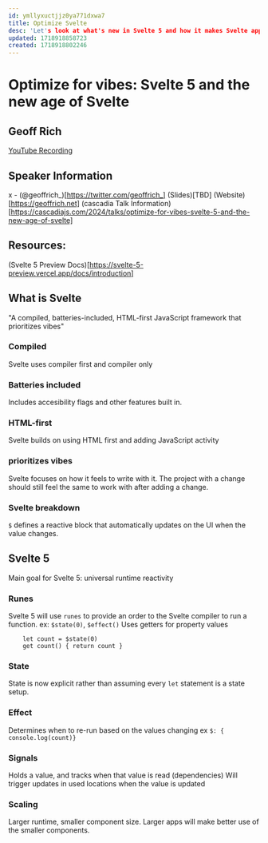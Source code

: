 ```yaml
---
id: ymllyxuctjjz0ya771dxwa7
title: Optimize Svelte
desc: 'Let's look at what's new in Svelte 5 and how it makes Svelte apps more performant, more scalable, and easier to reason about. We'll also unpack why the changes were made and how they were rolled out.'
updated: 1718918858723
created: 1718918802246
---
```

# Optimize for vibes: Svelte 5 and the new age of Svelte
## Geoff Rich
[YouTube Recording](https://www.youtube.com/watch?v=PQluuawldDE&list=PLLiioAbFTbKPi9SkDhtppEGDPI31GGZyj&index=13&pp=iAQB)

## Speaker Information
x - (@geoffrich_)[https://twitter.com/geoffrich_]
(Slides)[TBD]
(Website)[https://geoffrich.net]
(cascadia Talk Information)[https://cascadiajs.com/2024/talks/optimize-for-vibes-svelte-5-and-the-new-age-of-svelte]

## Resources:
(Svelte 5 Preview Docs)[https://svelte-5-preview.vercel.app/docs/introduction]




## What is Svelte
"A compiled, batteries-included, HTML-first JavaScript framework that prioritizes vibes"

### Compiled
Svelte uses compiler first and compiler only

### Batteries included
Includes accesibility flags and other features built in.

### HTML-first
Svelte builds on using HTML first and adding JavaScript activity

### prioritizes vibes
Svelte focuses on how it feels to write with it. The project with a change should still feel the same to work with after adding a change.

### Svelte breakdown
`$` defines a reactive block that automatically updates on the UI when the value changes.

## Svelte 5
Main goal for Svelte 5: universal runtime reactivity

### Runes
Svelte 5 will use `runes` to provide an order to the Svelte compiler to run a function.
ex: `$state(0)`, `$effect()`
Uses getters for property values
```
    let count = $state(0)
    get count() { return count }
``` 
### State
State is now explicit rather than assuming every `let` statement is a state setup.

### Effect
Determines when to re-run based on the values changing
ex `$: { console.log(count)}`

### Signals
Holds a value, and tracks when that value is read (dependencies)
Will trigger updates in used locations when the value is updated

### Scaling
Larger runtime, smaller component size. Larger apps will make better use of the smaller components.

